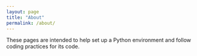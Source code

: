 ```yaml
---
layout: page
title: "About"
permalink: /about/
---
```


These pages are intended to help set up a Python environment and follow coding practices for its code.
